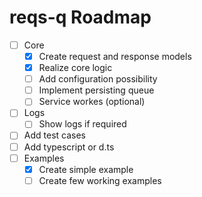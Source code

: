 # reqs-q Roadmap

- [ ] Core
  - [x] Create request and response models
  - [x] Realize core logic
  - [ ] Add configuration possibility
  - [ ] Implement persisting queue
  - [ ] Service workes (optional)
- [ ] Logs
  - [ ] Show logs if required
- [ ] Add test cases
- [ ] Add typescript or d.ts
- [ ] Examples
  - [x] Create simple example
  - [ ] Create few working examples

